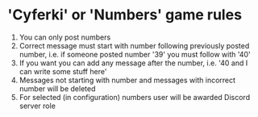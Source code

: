 # 'Cyferki' or 'Numbers' game rules

1. You can only post numbers
2. Correct message must start with number following previously posted number, i.e. if someone posted number '39' you must follow with '40'
3. If you want you can add any message after the number, i.e. '40 and I can write some stuff here'
4. Messages not starting with number and messages with incorrect number will be deleted
5. For selected (in configuration) numbers user will be awarded Discord server role
